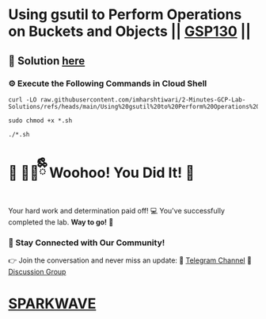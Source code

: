 # Using gsutil to Perform Operations on Buckets and Objects || [GSP130](https://www.cloudskillsboost.google/focuses/7530?parent=catalog) ||

## 🔑 Solution [here](https://www.youtube.com/@sparkwave.01)

### ⚙️ Execute the Following Commands in Cloud Shell

```
curl -LO raw.githubusercontent.com/imharshtiwari/2-Minutes-GCP-Lab-Solutions/refs/heads/main/Using%20gsutil%20to%20Perform%20Operations%20on%20Buckets%20and%20Objects/gsp130.sh

sudo chmod +x *.sh

./*.sh
```

# 🎉 🐻‍❄️ྀིྀི Woohoo! You Did It! 🎉

Your hard work and determination paid off! 💻
You've successfully completed the lab. **Way to go!** 🚀

### 💬 Stay Connected with Our Community!
👉 Join the conversation and never miss an update:
📢 [Telegram Channel](https://t.me/sparkwave.01)
👥 [Discussion Group](https://t.me/sparkwave.01chats)

# [SPARKWAVE](https://www.youtube.com/@sparkwave.01)
